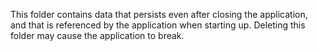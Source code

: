 This folder contains data that persists even after closing the application, and that is referenced by the application when starting up.
Deleting this folder may cause the application to break.